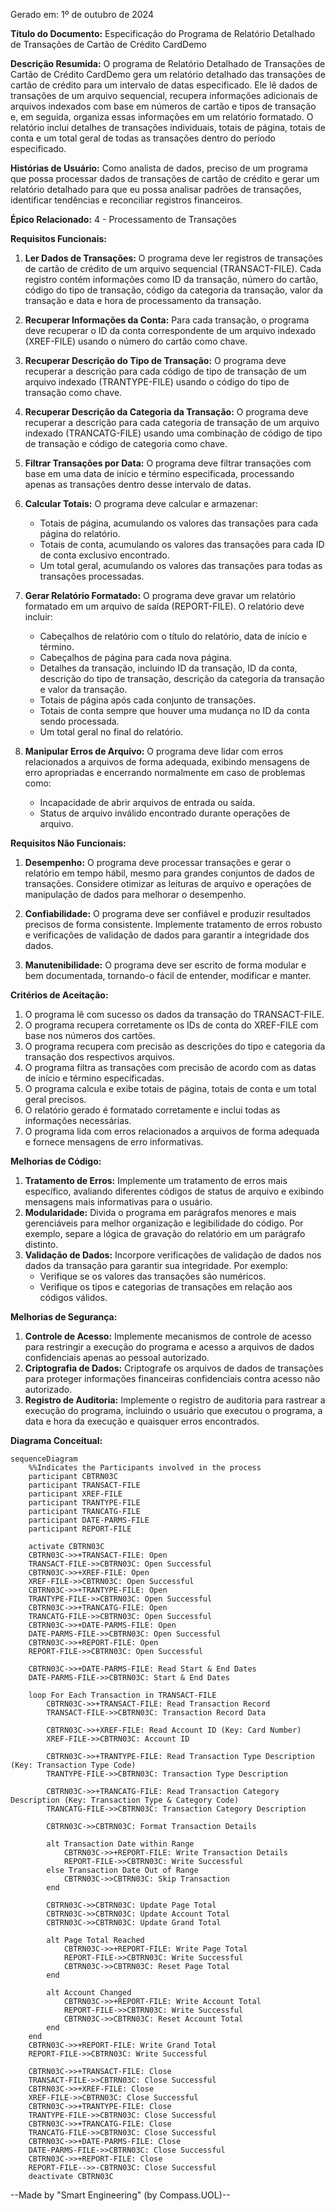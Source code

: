 Gerado em: 1º de outubro de 2024

**Título do Documento:** Especificação do Programa de Relatório Detalhado de Transações de Cartão de Crédito CardDemo

**Descrição Resumida:** O programa de Relatório Detalhado de Transações de Cartão de Crédito CardDemo gera um relatório detalhado das transações de cartão de crédito para um intervalo de datas especificado. Ele lê dados de transações de um arquivo sequencial, recupera informações adicionais de arquivos indexados com base em números de cartão e tipos de transação e, em seguida, organiza essas informações em um relatório formatado. O relatório inclui detalhes de transações individuais, totais de página, totais de conta e um total geral de todas as transações dentro do período especificado.

**Histórias de Usuário:** Como analista de dados, preciso de um programa que possa processar dados de transações de cartão de crédito e gerar um relatório detalhado para que eu possa analisar padrões de transações, identificar tendências e reconciliar registros financeiros.

**Épico Relacionado:** 4 - Processamento de Transações

**Requisitos Funcionais:**

1.  **Ler Dados de Transações:** O programa deve ler registros de transações de cartão de crédito de um arquivo sequencial (TRANSACT-FILE). Cada registro contém informações como ID da transação, número do cartão, código do tipo de transação, código da categoria da transação, valor da transação e data e hora de processamento da transação.

2.  **Recuperar Informações da Conta:** Para cada transação, o programa deve recuperar o ID da conta correspondente de um arquivo indexado (XREF-FILE) usando o número do cartão como chave.

3.  **Recuperar Descrição do Tipo de Transação:** O programa deve recuperar a descrição para cada código de tipo de transação de um arquivo indexado (TRANTYPE-FILE) usando o código do tipo de transação como chave.

4.  **Recuperar Descrição da Categoria da Transação:** O programa deve recuperar a descrição para cada categoria de transação de um arquivo indexado (TRANCATG-FILE) usando uma combinação de código de tipo de transação e código de categoria como chave.

5.  **Filtrar Transações por Data:** O programa deve filtrar transações com base em uma data de início e término especificada, processando apenas as transações dentro desse intervalo de datas.

6.  **Calcular Totais:** O programa deve calcular e armazenar:
    *   Totais de página, acumulando os valores das transações para cada página do relatório.
    *   Totais de conta, acumulando os valores das transações para cada ID de conta exclusivo encontrado.
    *   Um total geral, acumulando os valores das transações para todas as transações processadas.

7.  **Gerar Relatório Formatado:** O programa deve gravar um relatório formatado em um arquivo de saída (REPORT-FILE). O relatório deve incluir:
    *   Cabeçalhos de relatório com o título do relatório, data de início e término.
    *   Cabeçalhos de página para cada nova página.
    *   Detalhes da transação, incluindo ID da transação, ID da conta, descrição do tipo de transação, descrição da categoria da transação e valor da transação.
    *   Totais de página após cada conjunto de transações.
    *   Totais de conta sempre que houver uma mudança no ID da conta sendo processada.
    *   Um total geral no final do relatório.

8.  **Manipular Erros de Arquivo:** O programa deve lidar com erros relacionados a arquivos de forma adequada, exibindo mensagens de erro apropriadas e encerrando normalmente em caso de problemas como:
    *   Incapacidade de abrir arquivos de entrada ou saída.
    *   Status de arquivo inválido encontrado durante operações de arquivo.

**Requisitos Não Funcionais:**

1.  **Desempenho:** O programa deve processar transações e gerar o relatório em tempo hábil, mesmo para grandes conjuntos de dados de transações. Considere otimizar as leituras de arquivo e operações de manipulação de dados para melhorar o desempenho.

2.  **Confiabilidade:** O programa deve ser confiável e produzir resultados precisos de forma consistente. Implemente tratamento de erros robusto e verificações de validação de dados para garantir a integridade dos dados.

3.  **Manutenibilidade:** O programa deve ser escrito de forma modular e bem documentada, tornando-o fácil de entender, modificar e manter.

**Critérios de Aceitação:**

1.  O programa lê com sucesso os dados da transação do TRANSACT-FILE.
2.  O programa recupera corretamente os IDs de conta do XREF-FILE com base nos números dos cartões.
3.  O programa recupera com precisão as descrições do tipo e categoria da transação dos respectivos arquivos.
4.  O programa filtra as transações com precisão de acordo com as datas de início e término especificadas.
5.  O programa calcula e exibe totais de página, totais de conta e um total geral precisos.
6.  O relatório gerado é formatado corretamente e inclui todas as informações necessárias.
7.  O programa lida com erros relacionados a arquivos de forma adequada e fornece mensagens de erro informativas.

**Melhorias de Código:**

1.  **Tratamento de Erros:** Implemente um tratamento de erros mais específico, avaliando diferentes códigos de status de arquivo e exibindo mensagens mais informativas para o usuário.
2.  **Modularidade:** Divida o programa em parágrafos menores e mais gerenciáveis ​​para melhor organização e legibilidade do código. Por exemplo, separe a lógica de gravação do relatório em um parágrafo distinto.
3.  **Validação de Dados:** Incorpore verificações de validação de dados nos dados da transação para garantir sua integridade. Por exemplo:
    *   Verifique se os valores das transações são numéricos.
    *   Verifique os tipos e categorias de transações em relação aos códigos válidos.

**Melhorias de Segurança:**

1.  **Controle de Acesso:** Implemente mecanismos de controle de acesso para restringir a execução do programa e acesso a arquivos de dados confidenciais apenas ao pessoal autorizado.
2.  **Criptografia de Dados:** Criptografe os arquivos de dados de transações para proteger informações financeiras confidenciais contra acesso não autorizado.
3.  **Registro de Auditoria:** Implemente o registro de auditoria para rastrear a execução do programa, incluindo o usuário que executou o programa, a data e hora da execução e quaisquer erros encontrados.

**Diagrama Conceitual:**

```mermaid
sequenceDiagram
    %%Indicates the Participants involved in the process
    participant CBTRN03C
    participant TRANSACT-FILE
    participant XREF-FILE
    participant TRANTYPE-FILE
    participant TRANCATG-FILE
    participant DATE-PARMS-FILE
    participant REPORT-FILE

    activate CBTRN03C
    CBTRN03C->>+TRANSACT-FILE: Open
    TRANSACT-FILE->>CBTRN03C: Open Successful
    CBTRN03C->>+XREF-FILE: Open
    XREF-FILE->>CBTRN03C: Open Successful
    CBTRN03C->>+TRANTYPE-FILE: Open
    TRANTYPE-FILE->>CBTRN03C: Open Successful
    CBTRN03C->>+TRANCATG-FILE: Open
    TRANCATG-FILE->>CBTRN03C: Open Successful
    CBTRN03C->>+DATE-PARMS-FILE: Open
    DATE-PARMS-FILE->>CBTRN03C: Open Successful
    CBTRN03C->>+REPORT-FILE: Open
    REPORT-FILE->>CBTRN03C: Open Successful

    CBTRN03C->>+DATE-PARMS-FILE: Read Start & End Dates
    DATE-PARMS-FILE->>CBTRN03C: Start & End Dates

    loop For Each Transaction in TRANSACT-FILE
        CBTRN03C->>+TRANSACT-FILE: Read Transaction Record
        TRANSACT-FILE->>CBTRN03C: Transaction Record Data
        
        CBTRN03C->>+XREF-FILE: Read Account ID (Key: Card Number)
        XREF-FILE->>CBTRN03C: Account ID

        CBTRN03C->>+TRANTYPE-FILE: Read Transaction Type Description (Key: Transaction Type Code)
        TRANTYPE-FILE->>CBTRN03C: Transaction Type Description

        CBTRN03C->>+TRANCATG-FILE: Read Transaction Category Description (Key: Transaction Type & Category Code)
        TRANCATG-FILE->>CBTRN03C: Transaction Category Description

        CBTRN03C->>CBTRN03C: Format Transaction Details

        alt Transaction Date within Range
            CBTRN03C->>+REPORT-FILE: Write Transaction Details
            REPORT-FILE->>CBTRN03C: Write Successful
        else Transaction Date Out of Range
            CBTRN03C->>CBTRN03C: Skip Transaction
        end

        CBTRN03C->>CBTRN03C: Update Page Total
        CBTRN03C->>CBTRN03C: Update Account Total
        CBTRN03C->>CBTRN03C: Update Grand Total

        alt Page Total Reached
            CBTRN03C->>+REPORT-FILE: Write Page Total
            REPORT-FILE->>CBTRN03C: Write Successful
            CBTRN03C->>CBTRN03C: Reset Page Total
        end

        alt Account Changed
            CBTRN03C->>+REPORT-FILE: Write Account Total
            REPORT-FILE->>CBTRN03C: Write Successful
            CBTRN03C->>CBTRN03C: Reset Account Total
        end
    end
    CBTRN03C->>+REPORT-FILE: Write Grand Total
    REPORT-FILE->>CBTRN03C: Write Successful
    
    CBTRN03C->>+TRANSACT-FILE: Close
    TRANSACT-FILE->>CBTRN03C: Close Successful
    CBTRN03C->>+XREF-FILE: Close
    XREF-FILE->>CBTRN03C: Close Successful
    CBTRN03C->>+TRANTYPE-FILE: Close
    TRANTYPE-FILE->>CBTRN03C: Close Successful
    CBTRN03C->>+TRANCATG-FILE: Close
    TRANCATG-FILE->>CBTRN03C: Close Successful
    CBTRN03C->>+DATE-PARMS-FILE: Close
    DATE-PARMS-FILE->>CBTRN03C: Close Successful
    CBTRN03C->>+REPORT-FILE: Close
    REPORT-FILE-->>-CBTRN03C: Close Successful
    deactivate CBTRN03C
```

--Made by "Smart Engineering" (by Compass.UOL)--
